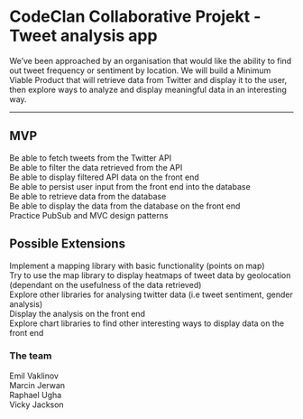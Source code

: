 # CodeClan Collaborative Projekt - Tweet analysis app

We’ve been approached by an organisation that would like the ability to find out tweet frequency or sentiment by location. We will build a Minimum Viable Product that will retrieve data from Twitter and display it to the user, then explore ways to analyze and display meaningful data in an interesting way.

***

## MVP 

Be able to fetch tweets from the Twitter API   
Be able to filter the data retrieved from the API   
Be able to display filtered API data on the front end   
Be able to persist user input from the front end into the database   
Be able to retrieve data from the database   
Be able to display the data from the database on the front end   
Practice PubSub and MVC design patterns   
   
## Possible Extensions
   
Implement a mapping library with basic functionality (points on map)   
Try to use the map library to display heatmaps of tweet data by geolocation (dependant on the usefulness of the data retrieved)   
Explore other libraries for analysing twitter data (i.e tweet sentiment, gender analysis)   
Display the analysis on the front end   
Explore chart libraries to find other interesting ways to display data on the front end   
   
### The team

Emil Vaklinov   
Marcin Jerwan   
Raphael Ugha   
Vicky Jackson   


